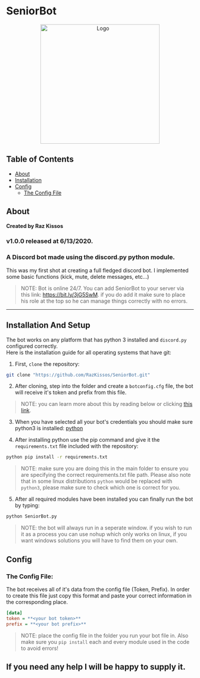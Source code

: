 # SeniorBot
<p align="center">
  <a href="https://github.com/RazKissos/SeniorBot">
    <img src="https://cdn.discordapp.com/attachments/591367551892586635/809495742414192670/Profile_Photo_Ubisoft.png" alt="Logo" width="320" height="320">
  </a>
</p>

<!-- TABLE OF CONTENTS -->
## Table of Contents

* [About](#about)
* [Installation](#installation-and-setup)
* [Config](#config)
  * [The Config File](#the-config-file)


## About
**Created by Raz Kissos**
### v1.0.0 released at 6/13/2020.
### A Discord bot made using the discord.py python module.

This was my first shot at creating a full fledged discord bot.
I implemented some basic functions (kick, mute, delete messages, etc...)
>NOTE: Bot is online 24/7. You can add SeniorBot to your server via this link: https://bit.ly/3jG5SwM. if you do add it make sure to place his role at the top so he can manage things correctly with no errors.

****

## Installation And Setup
The bot works on any platform that has python 3 installed and `discord.py` configured correctly.  
Here is the installation guide for all operating systems that have git:

1. First, `clone` the repository:
```sh
git clone "https://github.com/RazKissos/SeniorBot.git"
```

2. After cloning, step into the folder and create a `botconfig.cfg` file, the bot will receive it's token and prefix from this file.
> NOTE: you can learn more about this by reading below or clicking [this link](#config).

3. When you have selected all your bot's credentials you should make sure python3 is installed: [python](https://www.python.org/downloads/)

4. After installing python use the pip command and give it the `requirements.txt` file included with the repository:
```sh
python pip install -r requirements.txt
```
> NOTE: make sure you are doing this in the main folder to ensure you are specifying the correct requirements.txt file path. Please also note that in some linux distributions `python` would be replaced with `python3`, please make sure to check which one is correct for you.

5. After all required modules have been installed you can finally run the bot by typing:
```sh
python SeniorBot.py
```
> NOTE: the bot will always run in a seperate window. if you wish to run it as a process you can use nohup which only works on linux, if you want windows solutions you will have to find them on your own.

## Config
### The Config File:
The bot receives all of it's data from the config file (Token, Prefix). In order to create this file just copy this format and paste your correct information in the corresponding place.
```cfg
[data]
token = **<your bot token>**
prefix = **<your bot prefix>**
```
>NOTE: place the config file in the folder you run your bot file in. Also make sure you `pip install` each and every module used in the code to avoid errors!

## If you need any help I will be happy to supply it.
